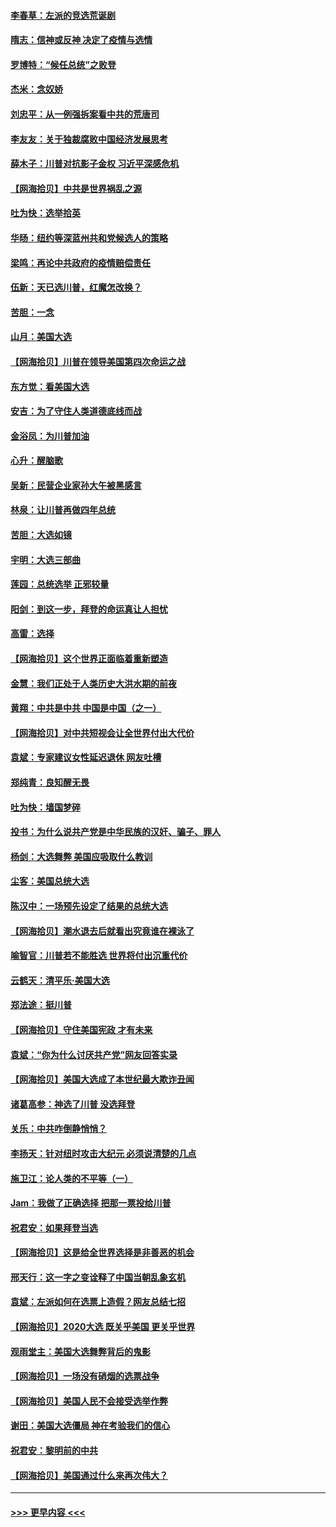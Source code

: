 #### [李春草：左派的竞选荒诞剧](../pages/nsc993/n12558380.md?t=11182051) 
#### [隋志：信神或反神 决定了疫情与选情](../pages/nsc993/n12558255.md?t=11182051) 
#### [罗博特：“候任总统”之败登](../pages/nsc993/n12558189.md?t=11182051) 
#### [杰米：念奴娇](../pages/nsc993/n12558174.md?t=11182051) 
#### [刘忠平：从一例强拆案看中共的荒唐司](../pages/nsc993/n12558036.md?t=11182051) 
#### [李友友：关于独裁腐败中国经济发展思考](../pages/nsc993/n12558004.md?t=11182051) 
#### [薛木子：川普对抗影子金权 习近平深感危机](../pages/nsc993/n12557342.md?t=11182051) 
#### [【网海拾贝】中共是世界祸乱之源](../pages/nsc993/n12555353.md?t=11182051) 
#### [吐为快：选举拾英](../pages/nsc993/n12555041.md?t=11182051) 
#### [华旸：纽约等深蓝州共和党候选人的策略](../pages/nsc993/n12554309.md?t=11182051) 
#### [梁鸣：再论中共政府的疫情赔偿责任](../pages/nsc993/n12553012.md?t=11182051) 
#### [伍新：天已选川普，红魔怎改换？](../pages/nsc993/n12552970.md?t=11182051) 
#### [苦胆：一念](../pages/nsc993/n12552957.md?t=11182051) 
#### [山月：美国大选](../pages/nsc993/n12552446.md?t=11182051) 
#### [【网海拾贝】川普在领导美国第四次命运之战](../pages/nsc993/n12551973.md?t=11182051) 
#### [东方觉：看美国大选](../pages/nsc993/n12551647.md?t=11182051) 
#### [安吉：为了守住人类道德底线而战](../pages/nsc993/n12551111.md?t=11182051) 
#### [金浴凤：为川普加油](../pages/nsc993/n12551085.md?t=11182051) 
#### [心升：醒脑歌](../pages/nsc993/n12550984.md?t=11182051) 
#### [吴新：民营企业家孙大午被黑感言](../pages/nsc993/n12550656.md?t=11182051) 
#### [林泉：让川普再做四年总统](../pages/nsc993/n12550640.md?t=11182051) 
#### [苦胆：大选如镜](../pages/nsc993/n12550630.md?t=11182051) 
#### [宇明：大选三部曲](../pages/nsc993/n12550603.md?t=11182051) 
#### [莲园：总统选举 正邪较量](../pages/nsc993/n12550594.md?t=11182051) 
#### [阳剑：到这一步，拜登的命运真让人担忧](../pages/nsc993/n12549093.md?t=11182051) 
#### [高雷：选择](../pages/nsc993/n12549087.md?t=11182051) 
#### [【网海拾贝】这个世界正面临着重新塑造](../pages/nsc993/n12548326.md?t=11182051) 
#### [金慧：我们正处于人类历史大洪水期的前夜](../pages/nsc993/n12547914.md?t=11182051) 
#### [黄翔：中共是中共 中国是中国（之一）](../pages/nsc993/n12547576.md?t=11182051) 
#### [【网海拾贝】对中共短视会让全世界付出大代价](../pages/nsc993/n12546043.md?t=11182051) 
#### [袁斌：专家建议女性延迟退休 网友吐槽](../pages/nsc993/n12545424.md?t=11182051) 
#### [郑纯青：良知醒无畏](../pages/nsc993/n12545394.md?t=11182051) 
#### [吐为快：墙国梦碎](../pages/nsc993/n12545309.md?t=11182051) 
#### [投书：为什么说共产党是中华民族的汉奸、骗子、罪人](../pages/nsc993/n12545089.md?t=11182051) 
#### [杨剑：大选舞弊 美国应吸取什么教训](../pages/nsc993/n12543937.md?t=11182051) 
#### [尘客：美国总统大选](../pages/nsc993/n12543828.md?t=11182051) 
#### [陈汉中：一场预先设定了结果的总统大选](../pages/nsc993/n12543564.md?t=11182051) 
#### [【网海拾贝】潮水退去后就看出究竟谁在裸泳了](../pages/nsc993/n12543321.md?t=11182051) 
#### [喻智官：川普若不能胜选 世界将付出沉重代价](../pages/nsc993/n12541352.md?t=11182051) 
#### [云鹤天：清平乐‧美国大选](../pages/nsc993/n12540916.md?t=11182051) 
#### [郑法途：挺川普](../pages/nsc993/n12540898.md?t=11182051) 
#### [【网海拾贝】守住美国宪政 才有未来](../pages/nsc993/n12540423.md?t=11182051) 
#### [袁斌：“你为什么讨厌共产党”网友回答实录](../pages/nsc993/n12540208.md?t=11182051) 
#### [【网海拾贝】美国大选成了本世纪最大欺诈丑闻](../pages/nsc993/n12538029.md?t=11182051) 
#### [诸葛高参：神选了川普 没选拜登](../pages/nsc993/n12537664.md?t=11182051) 
#### [关乐：中共咋倒静悄悄？](../pages/nsc993/n12537615.md?t=11182051) 
#### [李扬天：针对纽时攻击大纪元 必须说清楚的几点](../pages/nsc993/n12536001.md?t=11182051) 
#### [施卫江：论人类的不平等（一）](../pages/nsc993/n12535700.md?t=11182051) 
#### [Jam：我做了正确选择 把那一票投给川普](../pages/nsc993/n12535743.md?t=11182051) 
#### [祝君安：如果拜登当选](../pages/nsc993/n12535726.md?t=11182051) 
#### [【网海拾贝】这是给全世界选择是非善恶的机会](../pages/nsc993/n12535061.md?t=11182051) 
#### [邢天行：这一字之变诠释了中国当朝乱象玄机](../pages/nsc993/n12533446.md?t=11182051) 
#### [袁斌：左派如何在选票上造假？网友总结七招](../pages/nsc993/n12533180.md?t=11182051) 
#### [【网海拾贝】2020大选 既关乎美国 更关乎世界](../pages/nsc993/n12533161.md?t=11182051) 
#### [观雨堂主：美国大选舞弊背后的鬼影](../pages/nsc993/n12533153.md?t=11182051) 
#### [【网海拾贝】一场没有硝烟的选票战争](../pages/nsc993/n12531883.md?t=11182051) 
#### [【网海拾贝】美国人民不会接受选举作弊](../pages/nsc993/n12528850.md?t=11182051) 
#### [谢田：美国大选僵局 神在考验我们的信心](../pages/nsc993/n12527932.md?t=11182051) 
#### [祝君安：黎明前的中共](../pages/nsc993/n12524071.md?t=11182051) 
#### [【网海拾贝】美国通过什么来再次伟大？](../pages/nsc993/n12523844.md?t=11182051) 

----
#### [ >>> 更早内容 <<< ](../indexes/nsc993-earlier.md)
